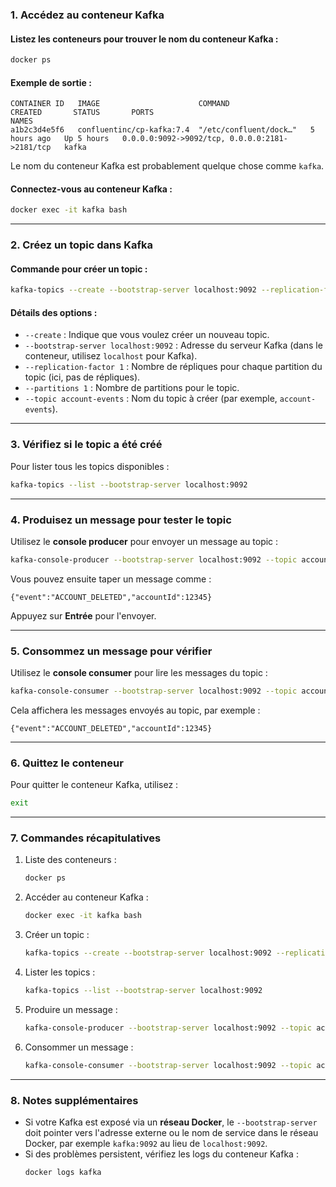 ### **1. Accédez au conteneur Kafka**

#### Listez les conteneurs pour trouver le nom du conteneur Kafka :
```bash
docker ps
```

#### Exemple de sortie :
```plaintext
CONTAINER ID   IMAGE                      COMMAND                  CREATED       STATUS       PORTS                                      NAMES
a1b2c3d4e5f6   confluentinc/cp-kafka:7.4  "/etc/confluent/dock…"   5 hours ago   Up 5 hours   0.0.0.0:9092->9092/tcp, 0.0.0.0:2181->2181/tcp   kafka
```

Le nom du conteneur Kafka est probablement quelque chose comme `kafka`.

#### Connectez-vous au conteneur Kafka :
```bash
docker exec -it kafka bash
```

---

### **2. Créez un topic dans Kafka**

#### Commande pour créer un topic :
```bash
kafka-topics --create --bootstrap-server localhost:9092 --replication-factor 1 --partitions 1 --topic account-events
```

#### Détails des options :
- `--create` : Indique que vous voulez créer un nouveau topic.
- `--bootstrap-server localhost:9092` : Adresse du serveur Kafka (dans le conteneur, utilisez `localhost` pour Kafka).
- `--replication-factor 1` : Nombre de répliques pour chaque partition du topic (ici, pas de répliques).
- `--partitions 1` : Nombre de partitions pour le topic.
- `--topic account-events` : Nom du topic à créer (par exemple, `account-events`).

---

### **3. Vérifiez si le topic a été créé**

Pour lister tous les topics disponibles :
```bash
kafka-topics --list --bootstrap-server localhost:9092
```

---

### **4. Produisez un message pour tester le topic**

Utilisez le **console producer** pour envoyer un message au topic :
```bash
kafka-console-producer --bootstrap-server localhost:9092 --topic account-events
```

Vous pouvez ensuite taper un message comme :
```plaintext
{"event":"ACCOUNT_DELETED","accountId":12345}
```
Appuyez sur **Entrée** pour l'envoyer.

---

### **5. Consommez un message pour vérifier**

Utilisez le **console consumer** pour lire les messages du topic :
```bash
kafka-console-consumer --bootstrap-server localhost:9092 --topic account-events --from-beginning
```

Cela affichera les messages envoyés au topic, par exemple :
```plaintext
{"event":"ACCOUNT_DELETED","accountId":12345}
```

---

### **6. Quittez le conteneur**

Pour quitter le conteneur Kafka, utilisez :
```bash
exit
```

---

### **7. Commandes récapitulatives**

1. Liste des conteneurs :
   ```bash
   docker ps
   ```

2. Accéder au conteneur Kafka :
   ```bash
   docker exec -it kafka bash
   ```

3. Créer un topic :
   ```bash
   kafka-topics --create --bootstrap-server localhost:9092 --replication-factor 1 --partitions 1 --topic account-events
   ```

4. Lister les topics :
   ```bash
   kafka-topics --list --bootstrap-server localhost:9092
   ```

5. Produire un message :
   ```bash
   kafka-console-producer --bootstrap-server localhost:9092 --topic account-events
   ```

6. Consommer un message :
   ```bash
   kafka-console-consumer --bootstrap-server localhost:9092 --topic account-events --from-beginning
   ```

---

### **8. Notes supplémentaires**

- Si votre Kafka est exposé via un **réseau Docker**, le `--bootstrap-server` doit pointer vers l'adresse externe ou le nom de service dans le réseau Docker, par exemple `kafka:9092` au lieu de `localhost:9092`.
- Si des problèmes persistent, vérifiez les logs du conteneur Kafka :
  ```bash
  docker logs kafka
  ```

